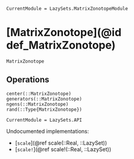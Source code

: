 ```@meta
CurrentModule = LazySets.MatrixZonotopeModule
```

# [MatrixZonotope](@id def_MatrixZonotope)

```@docs
MatrixZonotope
```
## Operations
```@docs
center(::MatrixZonotope)
generators(::MatrixZonotope)
ngens(::MatrixZonotope)
rand(::Type{MatrixZonotope})
```

```@meta
CurrentModule = LazySets.API
```
Undocumented implementations:
* [`scale`](@ref scale(::Real, ::LazySet))
* [`scale!`](@ref scale!(::Real, ::LazySet))
